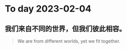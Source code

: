 
# To day 2023-02-04


## 我们来自不同的世界，但我们彼此相容。
> We are from different worlds, yet we fit together.

    